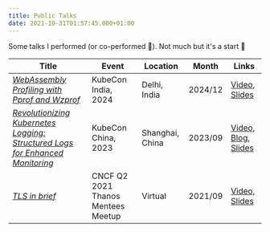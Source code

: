 ```yaml
---
title: Public Talks
date: 2021-10-31T01:57:45.000+01:00
---
```


Some talks I performed (or co-performed 🤗). Not much but it's a start :muscle:

<!-- ## :point_right: Revolutionizing Kubernetes Logging: Structured Logs for Enhanced Monitoring

Presented an exciting session on the fundamental changes in Kubernetes logging. Explored the power of structured logs, which then contained object references and contextual information, enabling uniformity and automation in monitoring. Dived deep into the enhancements and performance comparisons, which had a significant impact on the entire Kubernetes code base, requiring collaboration across SIGs. -->

| Title      | Event      | Location     | Month      | Links         |
|-----------|------------|--------------|------------|---------------|
| *[WebAssembly Profiling with Pprof and Wzprof](https://sched.co/1mVRb/)*  | KubeCon India, 2024   | Delhi, India    | 2024/12    | [Video](https://bit.ly/kubecon-india24-talk-recording), [Slides](https://kubecon-cloudnativecon-india-2024.fly.dev/wasm.slide#1)  |
| *[Revolutionizing Kubernetes Logging: Structured Logs for Enhanced Monitoring](https://sched.co/1PTJw)*  | KubeCon China, 2023   | Shanghai, China     | 2023/09    | [Video](https://bit.ly/kubecon-china-talk-recording), [Blog](https://bit.ly/kubecon-china-talk-blog), [Slides](https://docs.google.com/presentation/d/1XZBk0axeytPadRXufZXyvhHzHbWGNynO/edit?usp=sharing&ouid=106634744683303796393&rtpof=true&sd=true)  |
| *[TLS in brief](https://community.cncf.io/events/details/cncf-cncf-mentees-meetup-presents-cncf-q2-2021-thanos-mentees-meetup-virtual/)*  | CNCF Q2 2021 Thanos Mentees Meetup   | Virtual   | 2021/09    | [Video](https://www.youtube.com/watch?v=s9L0XukF6jQ&t=3856s), [Slides](https://docs.google.com/presentation/d/1clBmpL5rvP_jNIgudHb3UmKvnXIx-2HaQWTEdwx7sP4/edit?usp=sharing) |
